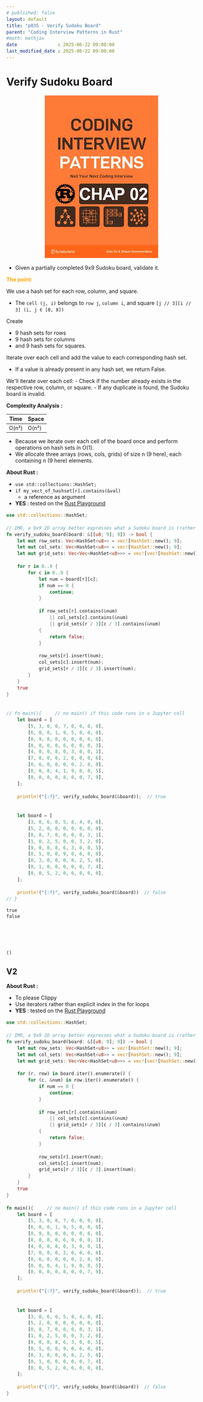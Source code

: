 ```yaml
---
# published: false
layout: default
title: "p035 - Verify Sudoku Board"
parent: "Coding Interview Patterns in Rust"
#math: mathjax
date               : 2025-06-22 09:00:00
last_modified_date : 2025-06-22 09:00:00
---
```


# Verify Sudoku Board

<div align="center">
<img src="../assets/chap_02.webp" alt="" width="300" loading="lazy"/>
</div>

* Given a partially completed 9x9 Sudoku board, validate it.

<span style="color:orange"><b>The point:</b></span>    

We use a hash set for each row, column, and square.
* The `cell (j, i)` belongs to `row j`, `column i`, and square `[j // 3][i // 3] (i, j ∈ [0, 8])`

Create
* 9 hash sets for rows
* 9 hash sets for columns
* and 9 hash sets for squares.

Iterate over each cell and add the value to each corresponding hash set.
* If a value is already present in any hash set, we return False.

We'll iterate over each cell:
    - Check if the number already exists in the respective row, column, or square.
    - If any duplicate is found, the Sudoku board is invalid.


**Complexity Analysis :**

| Time | Space |
|------|-------|
| O(n²) | O(n²)  |

- Because we iterate over each cell of the board once and perform operations on hash sets in O(1).
- We allocate three arrays (rows, cols, grids) of size n (9 here), each containing n (9 here) elements.





**About Rust :**
* `use std::collections::HashSet;`
* `if my_vect_of_hashset[r].contains(&val)`
    * a reference as argument
* **YES** : tested on the [Rust Playground](https://play.rust-lang.org/)


<!-- <span style="color:red"><b>TODO : </b></span> 
* Add comments in the source code        
 -->


<!-- * <span style="color:lime"><b>Preferred solution?</b></span>      -->





```rust
use std::collections::HashSet;

// IMO, a 9x9 2D array better expresses what a Sudoku board is (rather than a list of lists)
fn verify_sudoku_board(board: &[[u8; 9]; 9]) -> bool {
    let mut row_sets: Vec<HashSet<u8>> = vec![HashSet::new(); 9];
    let mut col_sets: Vec<HashSet<u8>> = vec![HashSet::new(); 9];
    let mut grid_sets: Vec<Vec<HashSet<u8>>> = vec![vec![HashSet::new(); 3]; 3];

    for r in 0..9 {
        for c in 0..9 {
            let num = board[r][c];
            if num == 0 {
                continue;
            }

            if row_sets[r].contains(&num)
                || col_sets[c].contains(&num)
                || grid_sets[r / 3][c / 3].contains(&num)
            {
                return false;
            }

            row_sets[r].insert(num);
            col_sets[c].insert(num);
            grid_sets[r / 3][c / 3].insert(num);
        }
    }
    true
}
                
                
// fn main(){     // no main() if this code runs in a Jupyter cell 
    let board = [
        [5, 3, 0, 0, 7, 0, 0, 0, 0],
        [6, 0, 0, 1, 9, 5, 0, 0, 0],
        [0, 9, 8, 0, 0, 0, 0, 6, 0],
        [8, 0, 0, 0, 6, 0, 0, 0, 3],
        [4, 0, 0, 8, 0, 3, 0, 0, 1],
        [7, 0, 0, 0, 2, 0, 0, 0, 6],
        [0, 6, 0, 0, 0, 0, 2, 8, 0],
        [0, 0, 0, 4, 1, 9, 0, 0, 5],
        [0, 0, 0, 0, 8, 0, 0, 7, 9],
    ];
    
    println!("{:?}", verify_sudoku_board(&board));  // true
    
    
    let board = [
        [3, 0, 6, 0, 5, 8, 4, 0, 0],
        [5, 2, 0, 0, 0, 0, 0, 0, 0],
        [0, 8, 7, 0, 0, 0, 0, 3, 1],
        [1, 0, 2, 5, 0, 0, 3, 2, 0],
        [9, 0, 0, 8, 6, 3, 0, 0, 5],
        [0, 5, 0, 0, 9, 0, 6, 0, 0],
        [0, 3, 0, 0, 0, 8, 2, 5, 0],
        [0, 1, 0, 0, 0, 0, 0, 7, 4],
        [0, 0, 5, 2, 0, 6, 0, 0, 0],
    ];
    
    println!("{:?}", verify_sudoku_board(&board))  // false
// }
```

    true
    false





    ()



## V2 

**About Rust :**
* To please Clippy
* Use iterators rather than explicit index in the for loops
* **YES** : tested on the [Rust Playground](https://play.rust-lang.org/)



```rust
use std::collections::HashSet;

// IMO, a 9x9 2D array better expresses what a Sudoku board is (rather than a list of lists)
fn verify_sudoku_board(board: &[[u8; 9]; 9]) -> bool {
    let mut row_sets: Vec<HashSet<u8>> = vec![HashSet::new(); 9];
    let mut col_sets: Vec<HashSet<u8>> = vec![HashSet::new(); 9];
    let mut grid_sets: Vec<Vec<HashSet<u8>>> = vec![vec![HashSet::new(); 3]; 3];

    for (r, row) in board.iter().enumerate() {
        for (c, &num) in row.iter().enumerate() {
            if num == 0 {
                continue;
            }

            if row_sets[r].contains(&num)
                || col_sets[c].contains(&num)
                || grid_sets[r / 3][c / 3].contains(&num)
            {
                return false;
            }

            row_sets[r].insert(num);
            col_sets[c].insert(num);
            grid_sets[r / 3][c / 3].insert(num);
        }
    }
    true
}                
                
fn main(){     // no main() if this code runs in a Jupyter cell 
    let board = [
        [5, 3, 0, 0, 7, 0, 0, 0, 0],
        [6, 0, 0, 1, 9, 5, 0, 0, 0],
        [0, 9, 8, 0, 0, 0, 0, 6, 0],
        [8, 0, 0, 0, 6, 0, 0, 0, 3],
        [4, 0, 0, 8, 0, 3, 0, 0, 1],
        [7, 0, 0, 0, 2, 0, 0, 0, 6],
        [0, 6, 0, 0, 0, 0, 2, 8, 0],
        [0, 0, 0, 4, 1, 9, 0, 0, 5],
        [0, 0, 0, 0, 8, 0, 0, 7, 9],
    ];
    
    println!("{:?}", verify_sudoku_board(&board));  // true
    
    
    let board = [
        [3, 0, 6, 0, 5, 8, 4, 0, 0],
        [5, 2, 0, 0, 0, 0, 0, 0, 0],
        [0, 8, 7, 0, 0, 0, 0, 3, 1],
        [1, 0, 2, 5, 0, 0, 3, 2, 0],
        [9, 0, 0, 8, 6, 3, 0, 0, 5],
        [0, 5, 0, 0, 9, 0, 6, 0, 0],
        [0, 3, 0, 0, 0, 8, 2, 5, 0],
        [0, 1, 0, 0, 0, 0, 0, 7, 4],
        [0, 0, 5, 2, 0, 6, 0, 0, 0],
    ];
    
    println!("{:?}", verify_sudoku_board(&board))  // false
}
```
